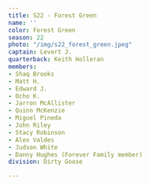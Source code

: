 ```yaml
---
title: S22 - Forest Green
name: ''
color: Forest Green
season: 22
photo: "/img/s22_forest_green.jpeg"
captain: Levert J.
quarterback: Keith Holleran
members:
- Shaq Brooks
- Matt H.
- Edward J.
- Ocho K.
- Jarron McAllister
- Quinn McKenzie
- Miguel Pineda
- John Riley
- Stacy Robinson
- Alex Valdes
- Judson White
- Danny Hughes (Forever Family member)
division: Dirty Goose

---
```

